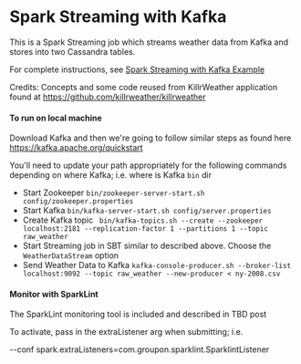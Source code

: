 # Spark Streaming with Kafka

This is a Spark Streaming job which streams weather data from Kafka
and stores into two Cassandra tables.

For complete instructions, see
[Spark Streaming with Kafka Example](https://supergloo.com/spark-streaming/spark-streaming-kafka-example/)

Credits:
Concepts and some code reused from KillrWeather application found at https://github.com/killrweather/killrweather

#### To run on local machine

Download Kafka and then we're going to follow similar steps as found here
https://kafka.apache.org/quickstart

You'll need to update your path appropriately for the following commands
depending on where Kafka; i.e. where is Kafka `bin` dir

* Start Zookeeper ```bin/zookeeper-server-start.sh config/zookeeper.properties```
* Start Kafka ```bin/kafka-server-start.sh config/server.properties```
* Create Kafka topic ```
bin/kafka-topics.sh --create --zookeeper localhost:2181 --replication-factor 1 --partitions 1 --topic raw_weather```
* Start Streaming job in SBT similar to described above.  Choose the `WeatherDataStream` option
* Send Weather Data to Kafka ```kafka-console-producer.sh --broker-list localhost:9092 --topic raw_weather
  --new-producer < ny-2008.csv```

#### Monitor with SparkLint

The SparkLint monitoring tool is included and described in TBD post

To activate, pass in the extraListener arg when submitting; i.e.

--conf spark.extraListeners=com.groupon.sparklint.SparklintListener
